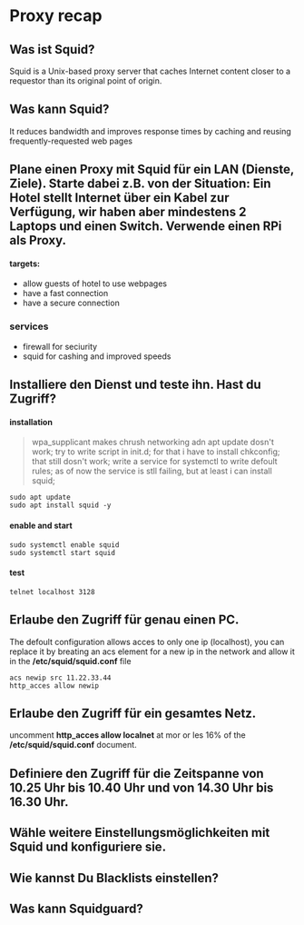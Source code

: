 # Proxy recap

## Was ist Squid?
Squid is a Unix-based proxy server that caches Internet content closer to a requestor than its original point of origin.

## Was kann Squid?
It reduces bandwidth and improves response times by caching and reusing frequently-requested web pages

## Plane einen Proxy mit Squid für ein LAN (Dienste, Ziele). Starte dabei z.B. von der Situation: Ein Hotel stellt Internet über ein Kabel zur Verfügung, wir haben aber mindestens 2 Laptops und einen Switch. Verwende einen RPi als Proxy.
#### targets:
- allow guests of hotel to use webpages
- have a fast connection
- have a secure connection

### services
- firewall for seciurity
- squid for cashing and improved speeds

## Installiere den Dienst und teste ihn. Hast du Zugriff?
#### installation
> wpa_supplicant makes chrush networking adn apt update dosn't work;
> try to write script in init.d;
> for that i have to install chkconfig;
> that still dosn't work;
> write a service for systemctl to write defoult rules;
> as of now the service is stll failing, but at least i can install squid;
```
sudo apt update 
sudo apt install squid -y
```
#### enable and start
```
sudo systemctl enable squid
sudo systemctl start squid
```

#### test 
```
telnet localhost 3128
```

## Erlaube den Zugriff für genau einen PC.
The defoult configuration allows acces to only one ip (localhost), you can replace it by breating an acs element for a new ip in the network and allow it in the **/etc/squid/squid.conf** file
```
acs newip src 11.22.33.44
http_acces allow newip
```

## Erlaube den Zugriff für ein gesamtes Netz.
uncomment **http_acces allow localnet** at mor or les 16% of the  **/etc/squid/squid.conf** document.

## Definiere den Zugriff für die Zeitspanne von 10.25 Uhr bis 10.40 Uhr und von 14.30 Uhr bis 16.30 Uhr.
## Wähle weitere Einstellungsmöglichkeiten mit Squid und konfiguriere sie.
## Wie kannst Du Blacklists einstellen?
## Was kann Squidguard?
